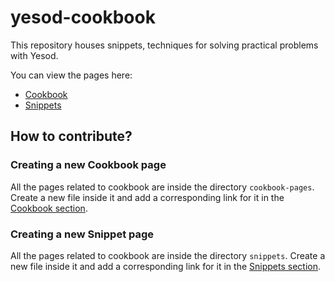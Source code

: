 # yesod-cookbook

This repository houses snippets, techniques for solving practical
problems with Yesod.

You can view the pages here:
* [Cookbook](https://github.com/yesodweb/yesod-cookbook/blob/master/Cookbook.md)
* [Snippets](https://github.com/yesodweb/yesod-cookbook/blob/master/Snippets.md)


## How to contribute?

### Creating a new Cookbook page

All the pages related to cookbook are inside the directory
`cookbook-pages`. Create a new file inside it and add a corresponding
link for it in the
[Cookbook section](https://github.com/yesodweb/yesod-cookbook/blob/master/Cookbook.md).

### Creating a new Snippet page

All the pages related to cookbook are inside the directory
`snippets`. Create a new file inside it and add a corresponding
link for it in the
[Snippets section](https://github.com/yesodweb/yesod-cookbook/blob/master/Snippets.md).
